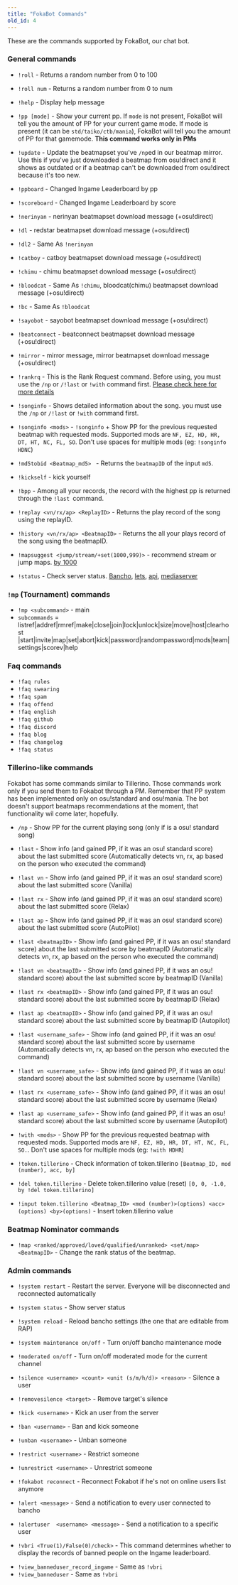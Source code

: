 ```yaml
---
title: "FokaBot Commands"
old_id: 4
---
```

These are the commands supported by FokaBot, our chat bot.

### General commands
- `!roll` - Returns a random number from 0 to 100
- `!roll num` - Returns a random number from 0 to num
- `!help` - Display help message
- `!pp [mode]` - Show your current pp. If `mode` is not present, FokaBot will tell you the amount of PP for your current game mode. If mode is present (it can be `std/taiko/ctb/mania`), FokaBot will tell you the amount of PP for that gamemode. **This command works only in PMs**
- `!update` - Update the beatmapset you've `/np`ed in our beatmap mirror. Use this if you've just downloaded a beatmap from osu!direct and it shows as outdated or if a beatmap can't be downloaded from osu!direct because it's too new.

- `!ppboard` - Changed Ingame Leaderboard by pp
- `!scoreboard` - Changed Ingame Leaderboard by score

- `!nerinyan` - nerinyan beatmapset download message (+osu!direct)
- `!dl` - redstar beatmapset download message (+osu!direct)
- `!dl2` - Same As `!nerinyan`
- `!catboy` - catboy beatmapset download message (+osu!direct)
- `!chimu` - chimu beatmapset download message (+osu!direct)
- `!bloodcat` - Same As `!chimu`, bloodcat(chimu) beatmapset download message (+osu!direct)
- `!bc` - Same As `!bloodcat`
- `!sayobot` - sayobot beatmapset download message (+osu!direct)
- `!beatconnect` - beatconnect beatmapset download message (+osu!direct)
- `!mirror` - mirror message, mirror beatmapset download message (+osu!direct)
- `!rankrq` - This is the Rank Request command. Before using, you must use the `/np` or `/!last` or `!with` command first. [Please check here for more details](/beatmaps/rank_request)
- `!songinfo` - Shows detailed information about the song. you must use the `/np` or `/!last` or `!with` command first.
- `!songinfo <mods>` - `!songinfo` + Show PP for the previous requested beatmap with requested mods. Supported mods are `NF, EZ, HD, HR, DT, HT, NC, FL, SO`. Don't use spaces for multiple mods (eg: `!songinfo HDNC`)
- `!md5tobid <Beatmap_md5> ` - Returns the `beatmapID` of the input `md5`.
- `!kickself` - kick yourself
- `!bpp` - Among all your records, the record with the highest pp is returned through the `!last `command.
- `!replay <vn/rx/ap> <ReplayID>` - Returns the play record of the song using the replayID.
- `!history <vn/rx/ap> <BeatmapID>` - Returns the all your plays record of the song using the beatmapID.
- `!mapsuggest <jump/stream/+set(1000,999)>` - recommend stream or jump maps. [by 1000](https://redstar.moe/u/1000)
- `!status` - Check server status. [Bancho](https://c.redstar.moe/api/v1/serverStatus), [lets](https://old.redstar.moe/letsapi/v1/status), [api](https://redstar.moe/api/v1/ping), [mediaserver](https://b.redstar.moe/status)

### `!mp` (Tournament) commands
- `!mp <subcommand>` - main
- `subcommands` = listref|addref|rmref|make|close|join|lock|unlock|size|move|host|clearhost
|start|invite|map|set|abort|kick|password|randompassword|mods|team|settings|scorev|help

### Faq commands
- `!faq rules`
- `!faq swearing`
- `!faq spam`
- `!faq offend`
- `!faq english`
- `!faq github`
- `!faq discord`
- `!faq blog`
- `!faq changelog`
- `!faq status`

### Tillerino-like commands
Fokabot has some commands similar to Tillerino. Those commands work only if you send them to Fokabot through a PM. Remember that PP system has been implemented only on osu!standard and osu!mania. The bot doesn't support beatmaps recommendations at the moment, that functionality wil come later, hopefully.

- `/np` - Show PP for the current playing song  (only if is a osu! standard song)

- `!last` - Show info (and gained PP, if it was an osu! standard score) about the last submitted score (Automatically detects vn, rx, ap based on the person who executed the command)
- `!last vn` - Show info (and gained PP, if it was an osu! standard score) about the last submitted score (Vanilla)
- `!last rx` - Show info (and gained PP, if it was an osu! standard score) about the last submitted score (Relax)
- `!last ap` - Show info (and gained PP, if it was an osu! standard score) about the last submitted score (AutoPilot)

- `!last <beatmapID>` - Show info (and gained PP, if it was an osu! standard score) about the last submitted score by beatmapID (Automatically detects vn, rx, ap based on the person who executed the command)
- `!last vn <beatmapID>` - Show info (and gained PP, if it was an osu! standard score) about the last submitted score by beatmapID (Vanilla)
- `!last rx <beatmapID>` - Show info (and gained PP, if it was an osu! standard score) about the last submitted score by beatmapID (Relax)
- `!last ap <beatmapID>` - Show info (and gained PP, if it was an osu! standard score) about the last submitted score by beatmapID (Autopilot)

- `!last <username_safe>` - Show info (and gained PP, if it was an osu! standard score) about the last submitted score by username (Automatically detects vn, rx, ap based on the person who executed the command)
- `!last vn <username_safe>` - Show info (and gained PP, if it was an osu! standard score) about the last submitted score by username (Vanilla)
- `!last rx <username_safe>` - Show info (and gained PP, if it was an osu! standard score) about the last submitted score by username (Relax)
- `!last ap <username_safe>` - Show info (and gained PP, if it was an osu! standard score) about the last submitted score by username (Autopilot)

- `!with <mods>` - Show PP for the previous requested beatmap with requested mods. Supported mods are `NF, EZ, HD, HR, DT, HT, NC, FL, SO.`. Don't use spaces for multiple mods (eg: `!with HDHR`)

- `!token.tillerino` - Check information of token.tillerino `[Beatmap_ID, mod (number), acc, by]`
- `!del token.tillerino` - Delete token.tillerino value (reset) `[0, 0, -1.0, by !del token.tillerino]`
- `!input token.tillerino <Beatmap_ID> <mod (number)>(options) <acc>(options) <by>(options)` - Insert token.tillerino value

### Beatmap Nominator commands
- `!map <ranked/approved/loved/qualified/unranked> <set/map> <BeatmapID>` - Change the rank status of the beatmap.

### Admin commands
- `!system restart` - Restart the server. Everyone will be disconnected and reconnected automatically
- `!system status` - Show server status
- `!system reload` - Reload bancho settings (the one that are editable from RAP)
- `!system maintenance on/off` - Turn on/off bancho maintenance mode
- `!moderated on/off` - Turn on/off moderated mode for the current channel
- `!silence <username> <count> <unit (s/m/h/d)> <reason>` - Silence a user
- `!removesilence <target>` - Remove target's silence 
- `!kick <username>` - Kick an user from the server
- `!ban <username>` - Ban and kick someone
- `!unban <username>` - Unban someone
- `!restrict <username>` - Restrict someone
- `!unrestrict <username>` - Unrestrict someone
- `!fokabot reconnect` - Reconnect Fokabot if he's not on online users list anymore
- `!alert <message>` - Send a notification to every user connected to bancho
- `!alertuser  <username> <message>` - Send a notification to a specific user

- `!vbri <True(1)/False(0)/check>` - This command determines whether to display the records of banned people on the Ingame leaderboard.
<!-- Ingame의 leaderboard에서 banned당한 사람들의 기록을 표시여부를 결정하는 명령어 입니다. -->
<!-- This command determines whether to display the records of banned people on the Ingame leaderboard. -->
- `!view_banneduser_record_ingame` - Same as `!vbri`
- `!view_banneduser` - Same as `!vbri`